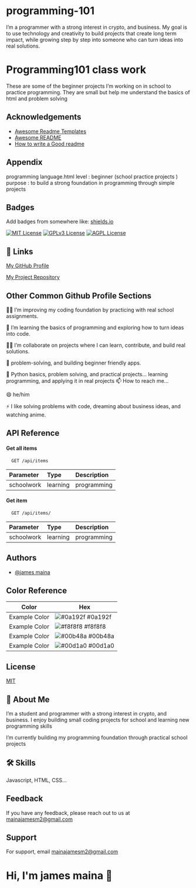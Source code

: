 # programming-101
I’m a  programmer with a strong interest in crypto, and business. My goal is to use technology and creativity to build projects that create long term impact, while growing step by step into someone who can turn ideas into real solutions.
# Programming101 class work 

These are some of the beginner projects I’m working on in school to practice programming. They are small but help me understand the basics of html and problem solving



## Acknowledgements

 - [Awesome Readme Templates](https://awesomeopensource.com/project/elangosundar/awesome-README-templates)
 - [Awesome README](https://github.com/matiassingers/awesome-readme)
 - [How to write a Good readme](https://bulldogjob.com/news/449-how-to-write-a-good-readme-for-your-github-project)


## Appendix

programming language.html
level : beginner (school practice projects )
purpose : to build a strong foundation in programming through simple projects 



## Badges

Add badges from somewhere like: [shields.io](https://shields.io/)

[![MIT License](https://img.shields.io/badge/License-MIT-green.svg)](https://choosealicense.com/licenses/mit/)
[![GPLv3 License](https://img.shields.io/badge/License-GPL%20v3-yellow.svg)](https://opensource.org/licenses/)
[![AGPL License](https://img.shields.io/badge/license-AGPL-blue.svg)](http://www.gnu.org/licenses/agpl-3.0)


## 🔗 Links
[My GitHub Profile](https://github.com/jaymoh21)

[My Project Repository](https://github.com/jaymoh21/programming-101)

## Other Common Github Profile Sections
👩‍💻 I’m improving my coding foundation by practicing with real school assignments.

🧠 I’m  learning the basics of programming and exploring how to turn ideas into code.

👯‍♀️ I’m  collaborate on projects where I can learn, contribute, and build real solutions.

🤔 problem-solving, and building beginner friendly apps.

💬 Python basics, problem solving, and practical projects...
learning programming, and applying it in real projects
📫 How to reach me...

😄 he/him

⚡️ I like solving problems with code, dreaming about business ideas, and watching anime.


## API Reference

#### Get all items

```http
  GET /api/items
```

| Parameter | Type     | Description                |
| :-------- | :------- | :------------------------- |
| schoolwork | learning |  programming

#### Get item

```http
  GET /api/items/
```

| Parameter | Type     | Description                       |
| :-------- | :------- | :-------------------------------- |
|   schoolwork   | learning |programming |




## Authors

- [@james maina](https://www.github.com/jaymoh21)

## Color Reference

| Color             | Hex                                                                |
| ----------------- | ------------------------------------------------------------------ |
| Example Color | ![#0a192f](https://via.placeholder.com/10/0a192f?text=+) #0a192f |
| Example Color | ![#f8f8f8](https://via.placeholder.com/10/f8f8f8?text=+) #f8f8f8 |
| Example Color | ![#00b48a](https://via.placeholder.com/10/00b48a?text=+) #00b48a |
| Example Color | ![#00d1a0](https://via.placeholder.com/10/00b48a?text=+) #00d1a0 |


## License

[MIT](https://choosealicense.com/licenses/mit/)


## 🚀 About Me

I’m a student and programmer with a strong interest in crypto, and business. I enjoy building small coding projects for school and learning new programming skills

I’m currently building my programming foundation through practical school projects
## 🛠 Skills
Javascript, HTML, CSS...


## Feedback

If you have any feedback, please reach out to us at mainajamesm2@gmail.com


## Support

For support, email mainajamesm2@gmail.com


# Hi, I'm james maina 👋
